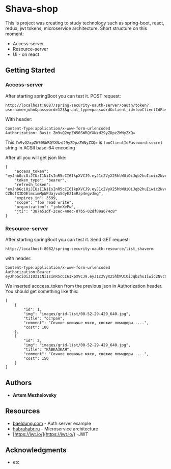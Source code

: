 # Shava-shop

This is project was creating to study technology such as spring-boot, react, redux, jwt tokens, microservice architecture.
Short structure on this moment:
  * Access-server
  * Resource-server
  * Ui - on react 
 
## Getting Started

### Access-server

After starting springBoot you can test it. POST request:

```
http://localhost:8087/spring-security-oauth-server/oauth/token?username=john&password=123&grant_type=password&client_id=fooClientIdPassword
```
With header:
```
Content-Type:application/x-www-form-urlencoded
Authorization: Basic Zm9vQ2xpZW50SWRQYXNzd29yZDpzZWNyZXQ=
```
This ```Zm9vQ2xpZW50SWRQYXNzd29yZDpzZWNyZXQ=``` is ```fooClientIdPassword:secret``` string in ACSII base-64 encoding

After all you will get json like:
```
{
    "access_token": "eyJhbGciOiJIUzI1NiIsInR5cCI6IkpXVCJ9.eyJ1c2VyX25hbWUiOiJqb2huIiwic2NvcGUiOlsiZm9vIiwicmVhZCIsIndyaXRlIl0sIm9yZ2FuaXphdGlvbiI6ImpvaG5YZVB3IiwiZXhwIjoxNTI0MTY3MTU2LCJhdXRob3JpdGllcyI6WyJST0xFX1VTRVIiXSwianRpIjoiMzg3YTUxZGYtMmNlYy00MGVjLTg3YjUtMDJkZjg5YTY3NGM4IiwiY2xpZW50X2lkIjoiZm9vQ2xpZW50SWRQYXNzd29yZCJ9.UKc2MXz9Y83rKiJRqo1mzdGjWlUkqJvwTNFVLWLtca0",
    "token_type": "bearer",
    "refresh_token": "eyJhbGciOiJIUzI1NiIsInR5cCI6IkpXVCJ9.eyJ1c2VyX25hbWUiOiJqb2huIiwic2NvcGUiOlsiZm9vIiwicmVhZCIsIndyaXRlIl0sIm9yZ2FuaXphdGlvbiI6ImpvaG5YZVB3IiwiYXRpIjoiMzg3YTUxZGYtMmNlYy00MGVjLTg3YjUtMDJkZjg5YTY3NGM4IiwiZXhwIjoxNTI2NzU1NTU2LCJhdXRob3JpdGllcyI6WyJST0xFX1VTRVIiXSwianRpIjoiYmEyNmQ3YTktODIyMC00YTk2LWExZDItZmZlYjYyYTczZjY4IiwiY2xpZW50X2lkIjoiZm9vQ2xpZW50SWRQYXNzd29yZCJ9.B-CZBdfXIDOElmcimMpWPdajvuSdyEZ1mRzp4egvJmg",
    "expires_in": 3599,
    "scope": "foo read write",
    "organization": "johnXePw",
    "jti": "387a51df-2cec-40ec-87b5-02df89a674c8"
}
```
### Resource-server

After starting springBoot you can test it. Send GET request:
```
http://localhost:8082/spring-security-oauth-resource/list_shaverm
```
with header:
```
Content-Type:application/x-www-form-urlencoded
Authorization:Bearer eyJhbGciOiJIUzI1NiIsInR5cCI6IkpXVCJ9.eyJ1c2VyX25hbWUiOiJqb2huIiwic2NvcGUiOlsiZm9vIiwicmVhZCIsIndyaXRlIl0sIm9yZ2FuaXphdGlvbiI6ImpvaG5YZVB3IiwiZXhwIjoxNTI0MTY3MTU2LCJhdXRob3JpdGllcyI6WyJST0xFX1VTRVIiXSwianRpIjoiMzg3YTUxZGYtMmNlYy00MGVjLTg3YjUtMDJkZjg5YTY3NGM4IiwiY2xpZW50X2lkIjoiZm9vQ2xpZW50SWRQYXNzd29yZCJ9.UKc2MXz9Y83rKiJRqo1mzdGjWlUkqJvwTNFVLWLtca0
```
We inserted acccess_token from the previous json in Authorization header.
You should get something like this:
```
[
    {
        "id": 1,
        "img": "images/grid-list/00-52-29-429_640.jpg",
        "title": "острая",
        "comment": "Сочное кошачье мясо, свежие помидоры.....",
        "cost": 100
    },
    {
        "id": 2,
        "img": "images/grid-list/00-52-29-429_640.jpg",
        "title": "КАВКАЗКАЯ",
        "comment": "Сочное кошачье мясо, свежие помидоры.....",
        "cost": 150
    }
]
```
## Authors

* **Artem Mezhelovsky**

## Resources

* [baeldung.com](http://www.baeldung.com/spring-security-authentication-provider) - Auth server example
* [habrahabr.ru](https://habrahabr.ru/post/280786/) - Microservice architecture
* [https://jwt.io/](https://jwt.io/) -JWT

## Acknowledgments

* etc

